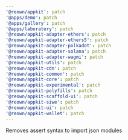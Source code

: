 ```yaml
---
'@reown/appkit': patch
'@apps/demo': patch
'@apps/gallery': patch
'@apps/laboratory': patch
'@reown/appkit-adapter-ethers': patch
'@reown/appkit-adapter-ethers5': patch
'@reown/appkit-adapter-polkadot': patch
'@reown/appkit-adapter-solana': patch
'@reown/appkit-adapter-wagmi': patch
'@reown/appkit-utils': patch
'@reown/appkit-cdn': patch
'@reown/appkit-common': patch
'@reown/appkit-core': patch
'@reown/appkit-experimental': patch
'@reown/appkit-polyfills': patch
'@reown/appkit-scaffold-ui': patch
'@reown/appkit-siwe': patch
'@reown/appkit-ui': patch
'@reown/appkit-wallet': patch
---
```


Removes assert syntax to import json modules